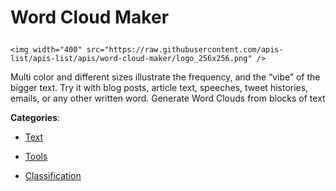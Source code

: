 # Word Cloud Maker<p align="center">
    <img width="400" src="https://raw.githubusercontent.com/apis-list/apis-list/apis/word-cloud-maker/logo_256x256.png" />
</p>

Multi color and different sizes illustrate the frequency, and the “vibe” of the bigger text.  Try it with blog posts, article text, speeches, tweet histories, emails, or any other written word. Generate Word Clouds from blocks of text

**Categories**:

- [Text](https://github/apis-list/apis-list#text)

- [Tools](https://github/apis-list/apis-list#tools)

- [Classification](https://github/apis-list/apis-list#classification)





